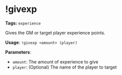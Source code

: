 # !givexp

**Tags:** `experience`

Gives the GM or target player experience points.

**Usage**: `!givexp <amount> (player)`

**Parameters**:
- `amount`: The amount of experience to give
- `player`: (Optional) The name of the player to target
